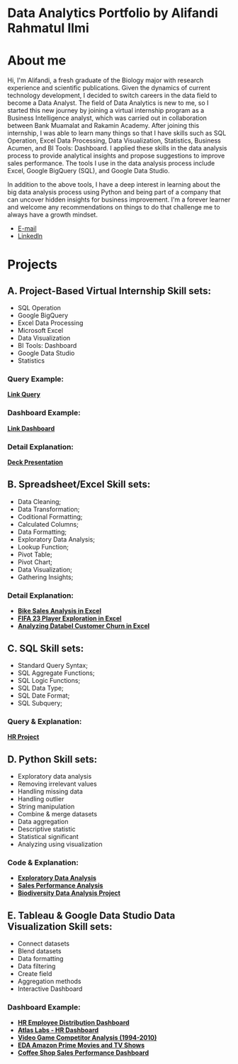 # Data Analytics Portfolio by Alifandi Rahmatul Ilmi
# About me
Hi, I'm Alifandi,
a fresh graduate of the Biology major with research experience and scientific publications. Given the dynamics of current technology development, I decided to switch careers in the data field to become a Data Analyst. The field of Data Analytics is new to me, so I started this new journey by joining a virtual internship program as a Business Intelligence analyst, which was carried out in collaboration between Bank Muamalat and Rakamin Academy. After joining this internship, I was able to learn many things so that I have skills such as SQL Operation, Excel Data Processing, Data Visualization, Statistics, Business Acumen, and BI Tools: Dashboard. I applied these skills in the data analysis process to provide analytical insights and propose suggestions to improve sales performance. The tools I use in the data analysis process include Excel, Google BigQuery (SQL), and Google Data Studio.
 
In addition to the above tools, I have a deep interest in learning about the big data analysis process using Python and being part of a company that can uncover hidden insights for business improvement. I'm a forever learner and welcome any recommendations on things to do that challenge me to always have a growth mindset.

- [E-mail](ralifandi@gmail.com)
- [Linkedln](www.linkedin.com/in/alifandi-rahmatul)

# Projects
## A. Project-Based Virtual Internship Skill sets:
- SQL Operation
- Google BigQuery
- Excel Data Processing
- Microsoft Excel
- Data Visualization
- BI Tools: Dashboard
- Google Data Studio
- Statistics

### Query Example:
**[Link Query](https://console.cloud.google.com/bigquery?sq=1052968422182:961a30948d464c92841075f20bcd27bf)** 
### Dashboard Example: 
**[Link Dashboard](https://lookerstudio.google.com/reporting/b52c344e-a4d7-441c-8879-9b6f9181a8af)**
### Detail Explanation: 
**[Deck Presentation](https://docs.google.com/presentation/d/1kCSlxKwXU2dSVX8FmsB0-9i32ZEMVmvMVcwTO1OGrqM/edit?usp=sharing)**

## B. Spreadsheet/Excel Skill sets:
- Data Cleaning;
- Data Transformation;
- Coditional Formatting;
- Calculated Columns;
- Data Formatting;
- Exploratory Data Analysis;
- Lookup Function;
- Pivot Table;
- Pivot Chart;
- Data Visualization;
- Gathering Insights;

### Detail Explanation: 
- **[Bike Sales Analysis in Excel](https://github.com/al1fandi/excel-project/tree/1adc1a3f75ed9041a71dda2051fa87b508cbac3c/Bike%20Sales%20Analysis)**
- **[FIFA 23 Player Exploration in Excel](https://github.com/al1fandi/excel-project/tree/1adc1a3f75ed9041a71dda2051fa87b508cbac3c/FIFA%2023%20Player%20Exploration)**
- **[Analyzing Databel Customer Churn in Excel](https://github.com/al1fandi/excel-project/tree/e8866acc99b1c66103ad5324561067770a4bed90/Analyzing%20Databel%20Customer%20Churn%20in%20Excel)**

## C. SQL Skill sets:
- Standard Query Syntax;
- SQL Aggregate Functions;
- SQL Logic Functions;
- SQL Data Type;
- SQL Date Format;
- SQL Subquery;

### Query & Explanation: 
**[HR Project](https://github.com/al1fandi/hr-project/blob/f8a0cbe0d75e8a315fed859508d51c60533f234a/README.md)**

## D. Python Skill sets:
- Exploratory data analysis
- Removing irrelevant values
- Handling missing data
- Handling outlier
- String manipulation
- Combine & merge datasets
- Data aggregation
- Descriptive statistic
- Statistical significant
- Analyzing using visualization
  
### Code & Explanation:
- **[Exploratory Data Analysis](https://github.com/al1fandi/exploratory-data-analysis/blob/cfbcc5dd486223eb3308185566a1d323761d8ff3/exploratory-data-analysis.ipynb)**
- **[Sales Performance Analysis](https://github.com/al1fandi/sales-performance-analysis/blob/bfaac9e2d1709a17a1d7e3fb56f4a570da5914a8/README.md)**
- **[Biodiversity Data Analysis Project](https://github.com/al1fandi/biodiversity-project/blob/44f498a6a4a231ef5c45d3d6d8e1ffae021ef962/README.md)**

## E. Tableau & Google Data Studio Data Visualization Skill sets: 
- Connect datasets
- Blend datasets
- Data formatting
- Data filtering
- Create field
- Aggregation methods
- Interactive Dashboard

### Dashboard Example: 
- **[HR Employee Distribution Dashboard](https://public.tableau.com/shared/ZG5J378ND?:display_count=n&:origin=viz_share_link)**
- **[Atlas Labs - HR Dashboard](https://public.tableau.com/views/AtlasLabs-HRDashboard_16998759539810/HRDashboard?:language=en-US&:display_count=n&:origin=viz_share_link)**
- **[Video Game Competitor Analysis (1994-2010)](https://public.tableau.com/views/VideoGameCompetitorAnalysis1994-2010_16949484649010/CompetitorAnalysis1994-2010?:language=en-US&:display_count=n&:origin=viz_share_link)**
- **[EDA Amazon Prime Movies and TV Shows](https://lookerstudio.google.com/reporting/f3a1ebcb-2152-4f44-903b-e839727fd11c)**
- **[Coffee Shop Sales Performance Dashboard](https://lookerstudio.google.com/reporting/5f7cb2ec-6b59-4072-a6af-ba237c02cf43)**

